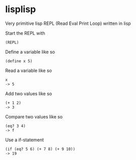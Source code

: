# lisplisp
Very primitive lisp REPL (Read Eval Print Loop) written in lisp


Start the REPL with
```
(REPL)
```


Define a variable like so
```
(define x 5)
```


Read a variable like so
```
x
-> 5
```


Add two values like so
```
(+ 1 2)
-> 3
```


Compare two values like so
```
(eq? 3 4)
-> f
```


Use a if-statement
```
(if (eq? 5 6) (+ 7 8) (+ 9 10))
-> 19
```

